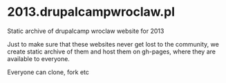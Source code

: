2013.drupalcampwroclaw.pl
=========================

Static archive of drupalcamp wroclaw website for 2013

Just to make sure that these websites never get lost to the community, we create static archive of them and host them on gh-pages, where they are available to everyone.

Everyone can clone, fork etc
